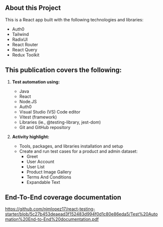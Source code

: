 ## About this Project 

This is a React app built with the following technologies and libraries: 

- Auth0 
- Tailwind 
- RadixUI
- React Router 
- React Query  
- Redux Toolkit 

## This publication covers the following:

1. **Test automation using:**

   - Java
   - React
   - Node.JS
   - Auth0
   - Visual Studio (VS) Code editor
   - Vitest (framework)
   - Libraries (ie., @testing-library, jest-dom)
   - Git and GitHub repository

2. **Activity highlight:**

   - Tools, packages, and libraries installation and setup
   - Create and run test cases for a product and admin dataset:
     - Greet 
     - User Account
     - User List
     - Product Image Gallery
     - Terms And Conditions
     - Expandable Text

## End-To-End coverage documentation

https://github.com/njmlopez17/react-testing-starter/blob/5c27b453deaead3f152483d994f0d1c80e86eda5/Test%20Automation%20End-to-End%20documentation.pdf
